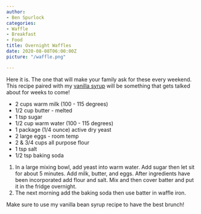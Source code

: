 ```yaml
---
author:
- Ben Spurlock
categories:
- Waffle
- Breakfast
- Food
title: Overnight Waffles
date: 2020-08-08T06:00:00Z
picture: "/waffle.png"

---
```

Here it is. The one that will make your family ask for these every weekend. This recipe paired with my [vanilla syrup](/recipes/vanilla-bean-syrup) will be something that gets talked about for weeks to come!

* 2 cups warm milk (100 - 115 degrees)
* 1/2 cup butter - melted
* 1 tsp sugar
* 1/2 cup warm water (100 - 115 degrees)
* 1 package (1/4 ounce) active dry yeast
* 2 large eggs - room temp
* 2 & 3/4 cups all purpose flour
* 1 tsp salt
* 1/2 tsp baking soda

1. In a large mixing bowl, add yeast into warm water. Add sugar then let sit for about 5 minutes. Add milk, butter, and eggs. After ingredients have been incorporated add flour and salt. Mix and then cover batter and put it in the fridge overnight.
2. The next morning add the baking soda then use batter in waffle iron.

Make sure to use my vanilla bean syrup recipe to have the best brunch!

 